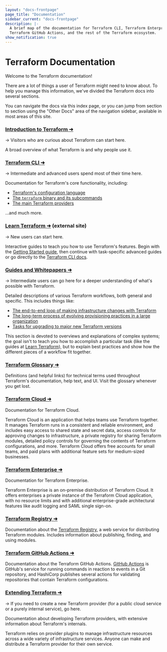 ```yaml
---
layout: "docs-frontpage"
page_title: "Documentation"
sidebar_current: "docs-frontpage"
description: |-
  A brief map of the documentation for Terraform CLI, Terraform Enterprise, the
  Terraform GitHub Actions, and the rest of the Terraform ecosystem.
show_notification: true
---
```


# Terraform Documentation

Welcome to the Terraform documentation!

There are a lot of things a user of Terraform might need to know about. To help you manage this information, we've divided the Terraform docs into several sections.

You can navigate the docs via this index page, or you can jump from section to section using the "Other Docs" area of the navigation sidebar, available in most areas of this site.

<div class="container-fluid"><div class="row">

<div class="col-md-6 col-sm-12">

### [Introduction to Terraform ➜](/intro/index.html)

-> Visitors who are curious about Terraform can start here.

A broad overview of what Terraform is and why people use it.

### [Terraform CLI ➜](/docs/cli-index.html)

-> Intermediate and advanced users spend most of their time here.

Documentation for Terraform's core functionality, including:

- [Terraform's configuration language](/docs/configuration/index.html)
- [The `terraform` binary and its subcommands](/docs/commands/index.html)
- [The main Terraform providers](/docs/providers/index.html)

...and much more.

### [Learn Terraform ➜](https://learn.hashicorp.com/terraform/) (external site)

-> New users can start here.

Interactive guides to teach you how to use Terraform's features. Begin with the [Getting Started guide](https://learn.hashicorp.com/terraform/getting-started/install.html), then continue with task-specific advanced guides or go directly to the [Terraform CLI docs](/docs/cli-index.html).

### [Guides and Whitepapers ➜](/guides/index.html)

-> Intermediate users can go here for a deeper understanding of what's possible with Terraform.

Detailed descriptions of various Terraform workflows, both general and specific. This includes things like:

- [The end-to-end loop of making infrastructure changes with Terraform](/guides/core-workflow.html)
- [The long-term process of evolving provisioning practices in a large organization](/docs/enterprise/guides/recommended-practices/index.html)
- [Tasks for upgrading to major new Terraform versions](/upgrade-guides/index.html)

This section is devoted to overviews and explanations of complex systems; the goal isn't to teach you how to accomplish a particular task (like the guides at [Learn Terraform](https://learn.hashicorp.com/terraform/)), but to explain best practices and show how the different pieces of a workflow fit together.

</div>






<div class="col-md-6 col-sm-12">

### [Terraform Glossary ➜](/docs/glossary.html)

Definitions (and helpful links) for technical terms used throughout Terraform's documentation, help text, and UI. Visit the glossary whenever you get lost.

### [Terraform Cloud ➜](/docs/cloud/index.html)

Documentation for Terraform Cloud.

Terraform Cloud is an application that helps teams use Terraform together. It manages Terraform runs in a consistent and reliable environment, and includes easy access to shared state and secret data, access controls for approving changes to infrastructure, a private registry for sharing Terraform modules, detailed policy controls for governing the contents of Terraform configurations, and more. Terraform Cloud offers free accounts for small teams, and paid plans with additional feature sets for medium-sized businesses.

### [Terraform Enterprise ➜](/docs/enterprise/index.html)

Documentation for Terraform Enterprise.

Terraform Enterprise is an on-premise distribution of Terraform Cloud. It offers enterprises a private instance of the Terraform Cloud application, with no resource limits and with additional enterprise-grade architectural features like audit logging and SAML single sign-on.

### [Terraform Registry ➜](/docs/registry/index.html)

Documentation about the [Terraform Registry](https://registry.terraform.io/), a web service for distributing Terraform modules. Includes information about publishing, finding, and using modules.

### [Terraform GitHub Actions ➜](/docs/github-actions/index.html)

Documentation about the Terraform GitHub Actions. [GitHub Actions](https://developer.github.com/actions) is GitHub's service for running commands in reaction to events in a Git repository, and HashiCorp publishes several actions for validating repositories that contain Terraform configurations.

### [Extending Terraform ➜](/docs/extend/index.html)

-> If you need to create a new Terraform provider (for a public cloud service or a purely internal service), go here.

Documentation about developing Terraform providers, with extensive information about Terraform's internals.

Terraform relies on provider plugins to manage infrastructure resources across a wide variety of infrastructure services. Anyone can make and distribute a Terraform provider for their own service.

</div>

</div></div>
